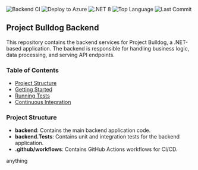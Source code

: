 ![Backend CI](https://github.com/Calathea-Z/project-bulldog-backend/actions/workflows/backend-ci.yml/badge.svg)
![Deploy to Azure](https://github.com/Calathea-Z/project-bulldog-backend/actions/workflows/main_project-bulldog-backend.yml/badge.svg)
![.NET 8](https://img.shields.io/badge/.NET-8.0-blue?logo=dotnet)
![Top Language](https://img.shields.io/github/languages/top/Calathea-Z/project-bulldog-backend)
![Last Commit](https://img.shields.io/github/last-commit/Calathea-Z/project-bulldog-backend)

## Project Bulldog Backend

This repository contains the backend services for Project Bulldog, a .NET-based application. The backend is responsible for handling business logic, data processing, and serving API endpoints.

### Table of Contents

- [Project Structure](#project-structure)
- [Getting Started](#getting-started)
- [Running Tests](#running-tests)
- [Continuous Integration](#continuous-integration)

### Project Structure

- **backend**: Contains the main backend application code.
- **backend.Tests**: Contains unit and integration tests for the backend application.
- **.github/workflows**: Contains GitHub Actions workflows for CI/CD.

anything
